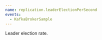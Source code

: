 ```yaml
---
name: replication.leaderElectionPerSecond
events:
  - KafkaBrokerSample
---
```


Leader election rate.